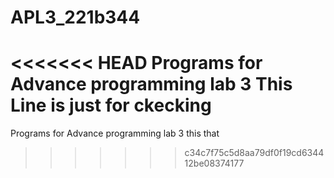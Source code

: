 # APL3_221b344
<<<<<<< HEAD
Programs for Advance programming lab 3
This Line is just for ckecking
=======
Programs for Advance programming lab 3 
this that
>>>>>>> c34c7f75c5d8aa79df0f19cd634412be08374177
